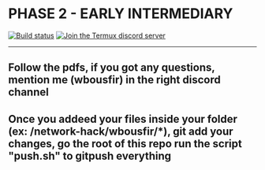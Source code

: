 # PHASE 2 - EARLY INTERMEDIARY

[![Build status](https://github.com/termux/termux-app/workflows/Build/badge.svg)](https://github.com/leetsec/phase-2/pulls)
[![Join the Termux discord server](https://img.shields.io/discord/1038905852800807013?color=5865F2&logo=discord&logoColor=ffffff)](https://discord.gg/YBWmNNCP)

***

## Follow the pdfs, if you got any questions, mention me (wbousfir) in the right discord channel 

## Once you addeed your files inside your folder (ex: /network-hack/wbousfir/*),  git add your changes, go the root of this repo  run the script "push.sh" to gitpush everything
